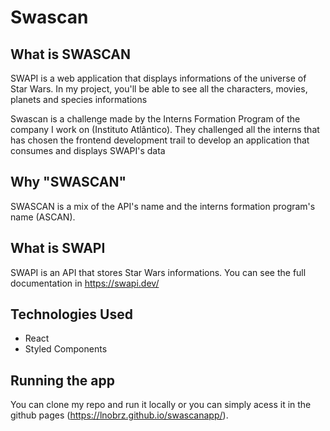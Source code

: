 <h1> Swascan </h1>

<h2> What is SWASCAN </h2>

SWAPI is a web application that displays informations of the universe of Star Wars. In my project, you'll be able to see all the characters, movies, planets and species informations </br>

Swascan is a challenge made by the Interns Formation Program of the company I work on (Instituto Atlântico). They challenged all the interns that has chosen the frontend development trail to develop an application that consumes and displays SWAPI's data

<h2> Why "SWASCAN" </h2>

SWASCAN is a mix of the API's name and the interns formation program's name (ASCAN).

<h2> What is SWAPI </h2>

SWAPI is an API that stores Star Wars informations. You can see the full documentation in https://swapi.dev/

<h2>Technologies Used</h2>

<ul>  
  <li>React</li>
  <li>Styled Components</li>
</ul>

<h2> Running the app </h2>

You can clone my repo and run it locally or you can simply acess it in the github pages (https://lnobrz.github.io/swascanapp/).
